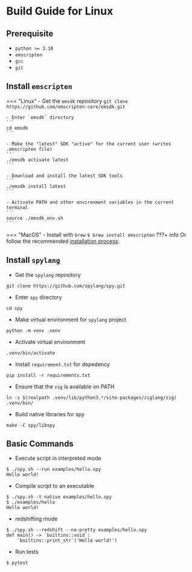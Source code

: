 # Build Guide for Linux

## Prerequisite

- `python >= 3.10`
- `emscripten`
- `gcc`
- `git`

## Install `emscripten`

=== "Linux"
    - Get the `emsdk` repository
    ```
    git clone https://github.com/emscripten-core/emsdk.git
    ```

    - Enter `emsdk` directory
    ```
    cd emsdk
    ```

    - Make the "latest" SDK "active" for the current user (writes .emscripten file)
    ```
    ./emsdk activate latest
    ```

    - Download and install the latest SDK tools
    ```
    ./emsdk install latest
    ```

    - Activate PATH and other environment variables in the current terminal
    ```
    source ./emsdk_env.sh
    ```

=== "MacOS"
    - Install with `brew`
    ```
    $ brew install emscripten
    ```
???+ info
    Or follow the recommended [installation process](https://emscripten.org/docs/getting_started/downloads.html#installation-instructions-using-the-emsdk-recommended).

## Install `spylang`

- Get the `spylang` repository
```
git clone https://github.com/spylang/spy.git
```

- Enter `spy` directory
```
cd spy
```

- Make virtual environment for `spylang` project
```
python -m venv .venv
```

- Activate virtual environment
```
.venv/bin/activate
```

- Install `requirement.txt` for depedency
```
pip install -r requirements.txt
```

- Ensure that the `zig` is available on PATH
```
ln -s $(realpath .venv/lib/python3.*/site-packages/ziglang/zig) .venv/bin/
```

- Build native libraries for spy
```
make -C spy/libspy
```

## Basic Commands

- Execute script in interpreted mode
```
$ ./spy.sh --run examples/hello.spy 
Hello world!
```

- Compile script to an executable
```
$ ./spy.sh -t native examples/hello.spy
$ ./examples/hello
Hello world!
```

- redshifting mode
```
$ ./spy.sh --redshift --no-pretty examples/hello.spy 
def main() -> `builtins::void`:
    `builtins::print_str`('Hello world!')
```

- Run tests
```
$ pytest
```
